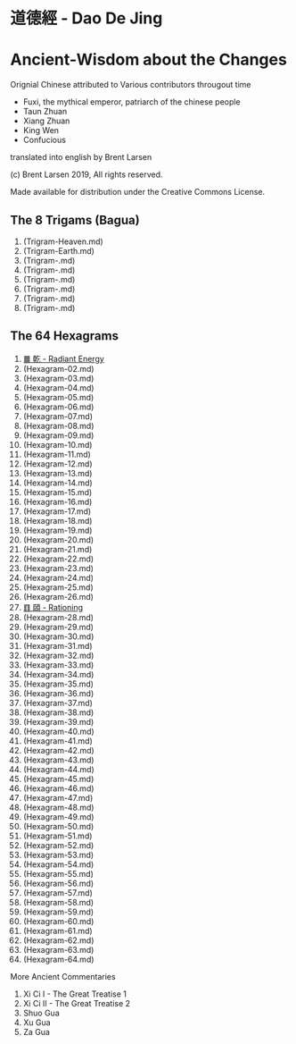 # 道德經 - Dao De Jing

# Ancient-Wisdom about the Changes

Orignial Chinese attributed to Various contributors througout time
*    Fuxi, the mythical emperor, patriarch of the chinese people
*    Taun Zhuan
*    Xiang Zhuan
*    King Wen
*    Confucious

translated into english by Brent Larsen

(c) Brent Larsen 2019, All rights reserved.

Made available for distribution under the Creative Commons License.

##  The 8 Trigams (Bagua)
1. (Trigram-Heaven.md)
1. (Trigram-Earth.md)
1. (Trigram-.md)
1. (Trigram-.md)
1. (Trigram-.md)
1. (Trigram-.md)
1. (Trigram-.md)
1. (Trigram-.md)

## The 64 Hexagrams
1. [䷀ 乾 - Radiant Energy](Hexagram-01.md)
2. (Hexagram-02.md)
3. (Hexagram-03.md)
4. (Hexagram-04.md)
5. (Hexagram-05.md)
6. (Hexagram-06.md)
7. (Hexagram-07.md)
8. (Hexagram-08.md)
9. (Hexagram-09.md)
10. (Hexagram-10.md)
11. (Hexagram-11.md)
12. (Hexagram-12.md)
13. (Hexagram-13.md)
14. (Hexagram-14.md)
15. (Hexagram-15.md)
16. (Hexagram-16.md)
17. (Hexagram-17.md)
18. (Hexagram-18.md)
19. (Hexagram-19.md)
20. (Hexagram-20.md)
21. (Hexagram-21.md)
22. (Hexagram-22.md)
23. (Hexagram-23.md)
24. (Hexagram-24.md)
25. (Hexagram-25.md)
26. (Hexagram-26.md)
27. [䷚ 頤 - Rationing](Hexagram-27.md)
28. (Hexagram-28.md)
29. (Hexagram-29.md)
30. (Hexagram-30.md)
31. (Hexagram-31.md)
32. (Hexagram-32.md)
33. (Hexagram-33.md)
34. (Hexagram-34.md)
35. (Hexagram-35.md)
36. (Hexagram-36.md)
37. (Hexagram-37.md)
38. (Hexagram-38.md)
39. (Hexagram-39.md)
40. (Hexagram-40.md)
41. (Hexagram-41.md)
42. (Hexagram-42.md)
43. (Hexagram-43.md)
44. (Hexagram-44.md)
45. (Hexagram-45.md)
46. (Hexagram-46.md)
47. (Hexagram-47.md)
48. (Hexagram-48.md)
49. (Hexagram-49.md)
50. (Hexagram-50.md)
51. (Hexagram-51.md)
52. (Hexagram-52.md)
53. (Hexagram-53.md)
54. (Hexagram-54.md)
55. (Hexagram-55.md)
56. (Hexagram-56.md)
57. (Hexagram-57.md)
58. (Hexagram-58.md)
59. (Hexagram-59.md)
60. (Hexagram-60.md)
61. (Hexagram-61.md)
62. (Hexagram-62.md)
63. (Hexagram-63.md)
64. (Hexagram-64.md)

More Ancient Commentaries
1. Xi Ci I - The Great Treatise 1
2. Xi Ci II - The Great Treatise 2
3. Shuo Gua
4. Xu Gua
5. Za Gua

